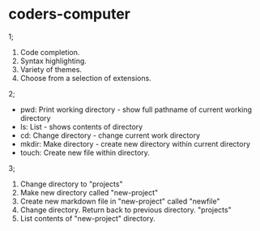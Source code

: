 # coders-computer
1;

 1. Code completion.
 2. Syntax highlighting.
 3. Variety of themes.
 4. Choose from a selection of
extensions.

2;

 - pwd: Print working directory - show full pathname of current working directory
 - ls: List - shows contents of directory
 - cd: Change directory - change current work directory 
 - mkdir: Make directory - create new directory within current directory
 - touch: Create new file within directory.
 
3;

 1. Change directory to "projects"
 2. Make new directory called "new-project"
 3. Create new markdown file in "new-project" called "newfile"
 4. Change directory. Return back to previous directory. "projects"
 5. List contents of "new-project" directory.
